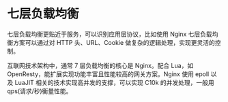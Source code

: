 # 七层负载均衡 

七层负载均衡更贴近于服务，可以识别应用层协议，比如使用 Nginx 七层负载均衡方案可以通过对 HTTP 头、URL、Cookie 做复杂的逻辑处理，实现更灵活的控制。

互联网技术架构中，通常 7 层负载均衡的核心是 Nginx。配合 Lua，如 OpenResty，能扩展实现功能丰富且性能较高的网关方案。Nginx 使用 epoll 以及 LuaJIT 相关的技术实现高并发的支撑，可以实现 C10k 的并发处理，一般用 qps(请求/秒)衡量性能。
